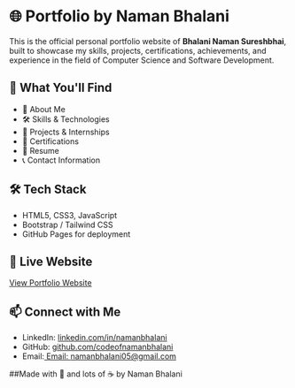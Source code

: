 # 🌐 Portfolio by Naman Bhalani

This is the official personal portfolio website of **Bhalani Naman Sureshbhai**, built to showcase my skills, projects, certifications, achievements, and experience in the field of Computer Science and Software Development.

## 🚀 What You'll Find
- 🧠 About Me
- 🛠️ Skills & Technologies
- 📂 Projects & Internships
- 📜 Certifications
- 🧾 Resume
- 📞 Contact Information

## 🛠 Tech Stack
- HTML5, CSS3, JavaScript
- Bootstrap / Tailwind CSS
- GitHub Pages for deployment

## 🔗 Live Website
[View Portfolio Website](https://codeofnamanbhalani.github.io/portfolio-by-naman)

## 📫 Connect with Me
- LinkedIn: [linkedin.com/in/namanbhalani](https://www.linkedin.com/in/naman-bhalani-768274304)
- GitHub: [github.com/codeofnamanbhalani](https://github.com/codeofnamanbhalani)
- Email:[ Email: namanbhalani05@gmail.com](https://namanbhalani05@gmail.com)
  
##Made with 💜 and lots of ☕ by Naman Bhalani  
